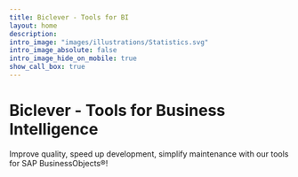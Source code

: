 ```yaml
---
title: Biclever - Tools for BI
layout: home
description: 
intro_image: "images/illustrations/Statistics.svg"
intro_image_absolute: false
intro_image_hide_on_mobile: true
show_call_box: true
---
```


# Biclever - Tools for Business Intelligence

Improve quality, speed up development, simplify maintenance with our tools for SAP BusinessObjects®!
